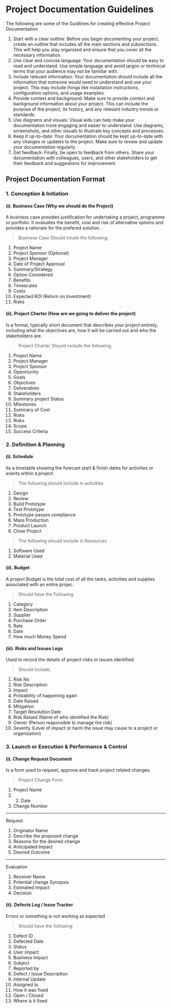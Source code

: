 # Project Documentation Guidelines
The following are some of the Guidlines for creating effective Project Documentation

1. Start with a clear outline: Before you begin documenting your project, create an outline that includes all the main sections and subsections. This will help you stay organized and ensure that you cover all the necessary information.
2. Use clear and concise language: Your documentation should be easy to read and understand. Use simple language and avoid jargon or technical terms that your audience may not be familiar with.
3. Include relevant information: Your documentation should include all the information that someone would need to understand and use your project. This may include things like installation instructions, configuration options, and usage examples.
4. Provide context and background: Make sure to provide context and background information about your project. This can include the purpose of the project, its history, and any relevant industry trends or standards.
5. Use diagrams and visuals: Visual aids can help make your documentation more engaging and easier to understand. Use diagrams, screenshots, and other visuals to illustrate key concepts and processes.
6. Keep it up-to-date: Your documentation should be kept up-to-date with any changes or updates to the project. Make sure to review and update your documentation regularly.
7. Get feedback: Finally, be open to feedback from others. Share your documentation with colleagues, users, and other stakeholders to get their feedback and suggestions for improvement.

## Project Documentation Format
### 1. Conception & Initiation
  #### (i). Business Case (Why we should do the Project)
  A business case provides justification for undertaking a project, programme or portfolio. It evaluates the benefit, cost and risk of alternative options and provides a rationale for the prefered solution.
> Business Case Should inlude the following;
  1. Project Name
  2. Project Sponsor (Optional)
  3. Project Manager
  4. Date of Project Approval
  5. Summary/Strategy
  6. Option Considered
  7. Benefits
  8. Timescales
  9. Costs
  10. Expected ROI (Return on Investment)
  11. Risks
 #### (ii). Project Charter (How are we going to deliver the project)
 Is a formal, typically short document that describes your project entirely; including what the objectives are, how it will be carried out and who the stakeholders are.
> Project Charter Should include  the following;
 1. Project Name
 2. Project Manager
 3. Project Sponsor
 4. Opportunity
 5. Goals
 6. Objectives
 7. Deliverables
 8. Stakeholders
 9. Summary project Status
 10. Milestones
 11. Summary of Cost
 12. Risks
 13. Risks
 14. Scope
 15. Success Criteria
### 2. Definition & Planning
#### (i). Schedule
Its a timetable showing the forecast start & finish dates for activities or events within a project.
> The following should include in activities
1. Design
2. Review
3. Build Prototype
4. Test Prototype
5. Prototype passes compliance
6. Mass Production
7. Product Launch
8. Close Project
> The following should include in Resources
1. Software Used
2. Material Used
#### (ii). Budget
A project Budget is the total cost of all the tasks, activities and supplies associated with an entire projec.
> Should have the Following
1. Category
2. Item Description
3. Supplier
4. Purchase Order
5. Rate
6. Date
7. How much Money Spend
#### (iii). Risks and Issues Logs
Used to record the details of project risks or issues identified.
> Should include;
1. Risk No
2. Risk Description
3. Impact
4. Probability of happening again
5. Date Raised
6. Mitigation
7. Target Resolution Date
8. Risk Raised (Name of who identified the Risk)
9. Owner (Person responsible to manage the risk)
10. Severity (Level of impact or harm the issue may cause to a project or organization)
### 3. Launch or Execution & Performance & Control
#### (i). Change Request Document
Is a form used to request, approve and track project related changes.
> Project Change Form
1. Project Name
2. 2. Date
3. Change Number
---
Request
1. Originator Name
2. Describe the proposed change
3. Reasons for the desired change
4. Anticipated Impact
5. Desired Outcome
---
Evaluation
1. Receiver Name
2. Potential change Synopsis
3. Estimated Impact
4. Decision
#### (ii). Defects Log / Issue Tracker
Errors or something is not working as expected
> Should have the following
1. Defect ID
2. Defected Date
3. Status
4. User impact
5. Business Impact
6. Subject
7. Reported by
8. Defect / Issue Description
9. Internal Update
10. Assigned to
11. How it was fixed
12. Open / Closed
13. Where is it fixed
